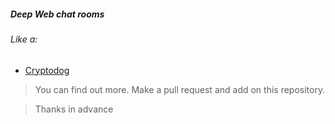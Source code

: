 ##### Deep Web chat rooms

###### Like a:

* [Cryptodog](http://doggyfipznipbaia.onion/)

> You can find out more. Make a pull request and add on this repository. 

> Thanks in advance 